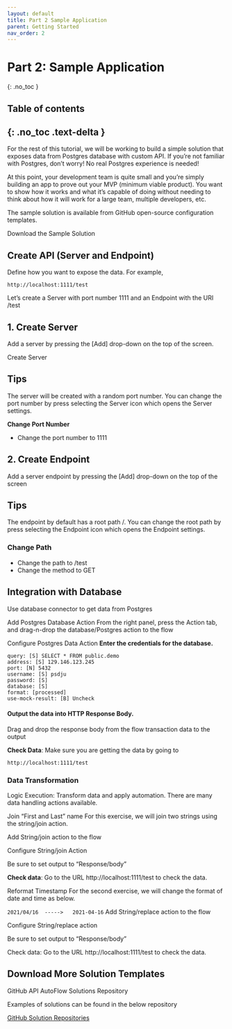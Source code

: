 ```yaml
---
layout: default
title: Part 2 Sample Application
parent: Getting Started
nav_order: 2
---
```


# Part 2: Sample Application
{: .no_toc }

## Table of contents
{: .no_toc .text-delta }
---
For the rest of this tutorial, we will be working to build a simple solution that exposes data from Postgres database with custom API. If you’re not familiar with Postgres, don’t worry! No real Postgres experience is needed!

At this point, your development team is quite small and you’re simply building an app to prove out your MVP (minimum viable product). You want to show how it works and what it’s capable of doing without needing to think about how it will work for a large team, multiple developers, etc.

The sample solution is available from GitHub open-source configuration templates.

Download the Sample Solution

## Create API (Server and Endpoint)
Define how you want to expose the data. For example,

`http://localhost:1111/test`

Let’s create a Server with port number 1111 and an Endpoint with the URI /test

## 1. Create Server
Add a server by pressing the [Add] drop-down on the top of the screen.

Create Server

## Tips

The server will be created with a random port number. You can change the port number by press selecting the Server icon which opens the Server settings.

**Change Port Number**

* Change the port number to 1111

## 2. Create Endpoint
Add a server endpoint by pressing the [Add] drop-down on the top of the screen

## Tips

The endpoint by default has a root path /. You can change the root path by press selecting the Endpoint icon which opens the Endpoint settings.

### Change Path

* Change the path to /test
* Change the method to GET

## Integration with Database
Use database connector to get data from Postgres

Add Postgres Database Action
From the right panel, press the Action tab, and drag-n-drop the database/Postgres action to the flow


Configure Postgres Data Action
**Enter the credentials for the database.**

```
query: [S] SELECT * FROM public.demo
address: [S] 129.146.123.245
port: [N] 5432
username: [S] psdju
password: [S]
database: [S]
format: [processed]
use-mock-result: [B] Uncheck
```

#### Output the data into HTTP Response Body.

Drag and drop the response body from the flow transaction data to the output


**Check Data**: Make sure you are getting the data by going to

`http://localhost:1111/test`

### Data Transformation
Logic Execution: Transform data and apply automation. There are many data handling actions available.

Join “First and Last” name
For this exercise, we will join two strings using the string/join action.

Add String/join action to the flow

Configure String/join Action

Be sure to set output to “Response/body”

**Check data**: Go to the URL http://localhost:1111/test to check the data.

Reformat Timestamp
For the second exercise, we will change the format of date and time as below.

`2021/04/16  ----->   2021-04-16`
Add String/replace action to the flow

Configure String/replace action

Be sure to set output to “Response/body”

Check data: Go to the URL http://localhost:1111/test to check the data.

## Download More Solution Templates
GitHub API AutoFlow Solutions Repository

Examples of solutions can be found in the below repository

[GitHub Solution Repositories]()

